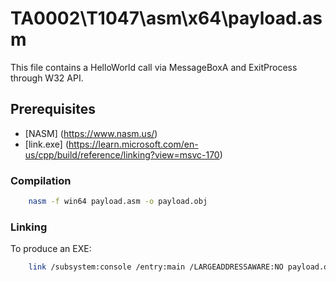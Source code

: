 # TA0002\T1047\asm\x64\payload.asm

This file contains a HelloWorld call via MessageBoxA and ExitProcess through W32 API.

## Prerequisites

- [NASM] (https://www.nasm.us/)
- [link.exe] (https://learn.microsoft.com/en-us/cpp/build/reference/linking?view=msvc-170)

### Compilation

```bash
	nasm -f win64 payload.asm -o payload.obj
```

### Linking

To produce an EXE:

```bash
	link /subsystem:console /entry:main /LARGEADDRESSAWARE:NO payload.obj User32.lib Kernel32.lib
```
